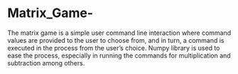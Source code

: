 # Matrix_Game-
The matrix game is a simple user command line interaction where command values are provided to the user to choose from, and in turn, a command is executed in the process from the user’s choice. Numpy library is used to ease the process, especially in running the commands for multiplication and subtraction among others.
